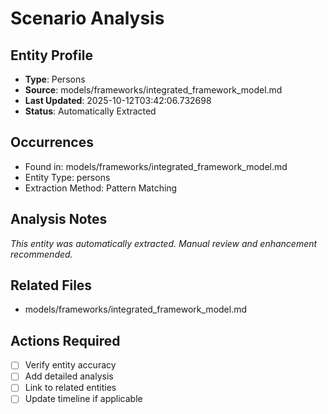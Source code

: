 # Scenario Analysis

## Entity Profile
- **Type**: Persons
- **Source**: models/frameworks/integrated_framework_model.md
- **Last Updated**: 2025-10-12T03:42:06.732698
- **Status**: Automatically Extracted

## Occurrences
- Found in: models/frameworks/integrated_framework_model.md
- Entity Type: persons
- Extraction Method: Pattern Matching

## Analysis Notes
*This entity was automatically extracted. Manual review and enhancement recommended.*

## Related Files
- models/frameworks/integrated_framework_model.md

## Actions Required
- [ ] Verify entity accuracy
- [ ] Add detailed analysis
- [ ] Link to related entities
- [ ] Update timeline if applicable
